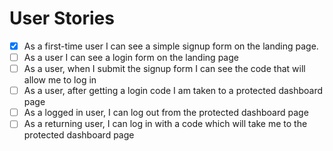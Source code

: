 # User Stories

- [x] As a first-time user I can see a simple signup form on the landing page.
- [ ] As a user I can see a login form on the landing page
- [ ] As a user, when I submit the signup form I can see the code that will allow me to log in
- [ ] As a user, after getting a login code I am taken to a protected dashboard page
- [ ] As a logged in user, I can log out from the protected dashboard page
- [ ] As a returning user, I can log in with a code which will take me to the protected dashboard page
